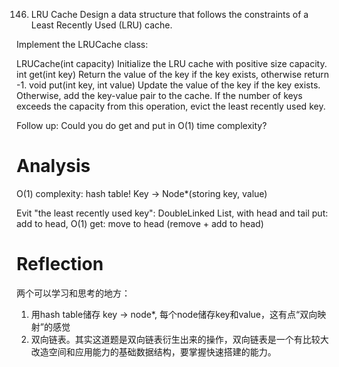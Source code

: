 146. LRU Cache
Design a data structure that follows the constraints of a Least Recently Used (LRU) cache.

Implement the LRUCache class:

LRUCache(int capacity) Initialize the LRU cache with positive size capacity.
int get(int key) Return the value of the key if the key exists, otherwise return -1.
void put(int key, int value) Update the value of the key if the key exists. Otherwise, add the key-value pair to the cache. If the number of keys exceeds the capacity from this operation, evict the least recently used key.

Follow up:
Could you do get and put in O(1) time complexity?

# Analysis
O(1) complexity: hash table! Key -> Node*(storing key, value)

Evit "the least recently used key": DoubleLinked List, with head and tail
put: add to head, O(1)
get: move to head (remove + add to head)

# Reflection
两个可以学习和思考的地方：
1) 用hash table储存 key -> node*, 每个node储存key和value，这有点“双向映射”的感觉
2) 双向链表。其实这道题是双向链表衍生出来的操作，双向链表是一个有比较大改造空间和应用能力的基础数据结构，要掌握快速搭建的能力。
